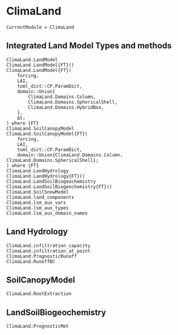 # ClimaLand

```@meta
CurrentModule = ClimaLand
```
## Integrated Land Model Types and methods

```@docs
ClimaLand.LandModel
ClimaLand.LandModel{FT}()
ClimaLand.LandModel{FT}(
    forcing,
    LAI,
    toml_dict::CP.ParamDict,
    domain::Union{
        ClimaLand.Domains.Column,
        ClimaLand.Domains.SphericalShell,
        ClimaLand.Domains.HybridBox,
    },
    Δt;
) where {FT}
ClimaLand.SoilCanopyModel
ClimaLand.SoilCanopyModel{FT}(
    forcing,
    LAI,
    toml_dict::CP.ParamDict,
    domain::Union{ClimaLand.Domains.Column, ClimaLand.Domains.SphericalShell};
) where {FT}
ClimaLand.LandHydrology
ClimaLand.LandHydrology{FT}()
ClimaLand.LandSoilBiogeochemistry
ClimaLand.LandSoilBiogeochemistry{FT}()
ClimaLand.SoilSnowModel
ClimaLand.land_components
ClimaLand.lsm_aux_vars
ClimaLand.lsm_aux_types
ClimaLand.lsm_aux_domain_names
```

## Land Hydrology

```@docs
ClimaLand.infiltration_capacity
ClimaLand.infiltration_at_point
ClimaLand.PrognosticRunoff
ClimaLand.RunoffBC
```

## SoilCanopyModel

```@docs
ClimaLand.RootExtraction
```

## LandSoilBiogeochemistry

```@docs
ClimaLand.PrognosticMet
```
